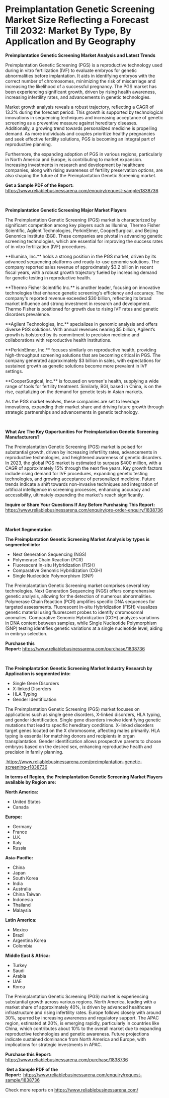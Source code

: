 <p><h1>Preimplantation Genetic Screening Market Size Reflecting a Forecast Till 2032: Market By Type, By Application and By Geography</h1></p><p><strong>Preimplantation Genetic Screening Market Analysis and Latest Trends</strong></p>
<p><p>Preimplantation Genetic Screening (PGS) is a reproductive technology used during in vitro fertilization (IVF) to evaluate embryos for genetic abnormalities before implantation. It aids in identifying embryos with the correct number of chromosomes, minimizing the risk of miscarriage and increasing the likelihood of a successful pregnancy. The PGS market has been experiencing significant growth, driven by rising health awareness, increasing infertility rates, and advancements in genetic technologies.</p><p>Market growth analysis reveals a robust trajectory, reflecting a CAGR of 13.2% during the forecast period. This growth is supported by technological innovations in sequencing techniques and increasing acceptance of genetic screening as a preventive measure against hereditary diseases. Additionally, a growing trend towards personalized medicine is propelling demand. As more individuals and couples prioritize healthy pregnancies and seek effective fertility solutions, PGS is becoming an integral part of reproductive planning.</p><p>Furthermore, the expanding adoption of PGS in various regions, particularly in North America and Europe, is contributing to market expansion. Increasing investments in research and development by healthcare companies, along with rising awareness of fertility preservation options, are also shaping the future of the Preimplantation Genetic Screening market.</p></p>
<p><strong>Get a Sample PDF of the Report:&nbsp;</strong> <a href="https://www.reliablebusinessarena.com/enquiry/request-sample/1838736?utm_campaign=3215&utm_medium=2&utm_source=Github&utm_content=ia&utm_term=11032025&utm_id=preimplantation-genetic-screening">https://www.reliablebusinessarena.com/enquiry/request-sample/1838736</a></p>
<p>&nbsp;</p>
<p><strong>Preimplantation Genetic Screening Major Market Players</strong></p>
<p><p>The Preimplantation Genetic Screening (PGS) market is characterized by significant competition among key players such as Illumina, Thermo Fisher Scientific, Agilent Technologies, PerkinElmer, CooperSurgical, and Beijing Genomics Institute (BGI). These companies are pivotal in advancing genetic screening technologies, which are essential for improving the success rates of in vitro fertilization (IVF) procedures.</p><p>**Illumina, Inc.** holds a strong position in the PGS market, driven by its advanced sequencing platforms and ready-to-use genomic solutions. The company reported sales revenue of approximately $3.2 billion in recent fiscal years, with a robust growth trajectory fueled by increasing demand for genetic testing in reproductive health.</p><p>**Thermo Fisher Scientific Inc.** is another leader, focusing on innovative technologies that enhance genetic screening's efficiency and accuracy. The company's reported revenue exceeded $30 billion, reflecting its broad market influence and strong investment in research and development. Thermo Fisher is positioned for growth due to rising IVF rates and genetic disorders prevalence.</p><p>**Agilent Technologies, Inc.** specializes in genomic analysis and offers diverse PGS solutions. With annual revenues nearing $5 billion, Agilent’s growth is bolstered by its commitment to precision medicine and collaborations with reproductive health institutions.</p><p>**PerkinElmer, Inc.** focuses similarly on reproductive health, providing high-throughput screening solutions that are becoming critical in PGS. The company generated approximately $3 billion in sales, with expectations for sustained growth as genetic solutions become more prevalent in IVF settings.</p><p>**CooperSurgical, Inc.** is focused on women's health, supplying a wide range of tools for fertility treatment. Similarly, BGI, based in China, is on the rise, capitalizing on the demand for genetic tests in Asian markets.</p><p>As the PGS market evolves, these companies are set to leverage innovations, expanding their market share and driving future growth through strategic partnerships and advancements in genetic technology.</p></p>
<p>&nbsp;</p>
<p><strong>What Are The Key Opportunities For Preimplantation Genetic Screening Manufacturers?</strong></p>
<p><p>The Preimplantation Genetic Screening (PGS) market is poised for substantial growth, driven by increasing infertility rates, advancements in reproductive technologies, and heightened awareness of genetic disorders. In 2023, the global PGS market is estimated to surpass $400 million, with a CAGR of approximately 15% through the next five years. Key growth factors include rising demand for IVF procedures, expanding genetic testing technologies, and growing acceptance of personalized medicine. Future trends indicate a shift towards non-invasive techniques and integration of artificial intelligence in screening processes, enhancing accuracy and accessibility, ultimately expanding the market's reach significantly.</p></p>
<p><strong>Inquire or Share Your Questions If Any Before Purchasing This Report:</strong> <a href="https://www.reliablebusinessarena.com/enquiry/pre-order-enquiry/1838736?utm_campaign=3215&utm_medium=2&utm_source=Github&utm_content=ia&utm_term=11032025&utm_id=preimplantation-genetic-screening">https://www.reliablebusinessarena.com/enquiry/pre-order-enquiry/1838736</a></p>
<p>&nbsp;</p>
<p><strong>Market Segmentation</strong></p>
<p><strong>The Preimplantation Genetic Screening Market Analysis by types is segmented into:</strong></p>
<p><ul><li>Next Generation Sequencing (NGS)</li><li>Polymerase Chain Reaction (PCR)</li><li>Fluorescent In-situ Hybridization (FISH)</li><li>Comparative Genomic Hybridization (CGH)</li><li>Single Nucleotide Polymorphism (SNP)</li></ul></p>
<p><p>The Preimplantation Genetic Screening market comprises several key technologies. Next Generation Sequencing (NGS) offers comprehensive genetic analysis, allowing for the detection of numerous abnormalities. Polymerase Chain Reaction (PCR) amplifies specific DNA sequences for targeted assessments. Fluorescent In-situ Hybridization (FISH) visualizes genetic material using fluorescent probes to identify chromosomal anomalies. Comparative Genomic Hybridization (CGH) analyzes variations in DNA content between samples, while Single Nucleotide Polymorphism (SNP) testing identifies genetic variations at a single nucleotide level, aiding in embryo selection.</p></p>
<p><strong>Purchase this Report:&nbsp;</strong><a href="https://www.reliablebusinessarena.com/purchase/1838736?utm_campaign=3215&utm_medium=2&utm_source=Github&utm_content=ia&utm_term=11032025&utm_id=preimplantation-genetic-screening">https://www.reliablebusinessarena.com/purchase/1838736</a></p>
<p>&nbsp;</p>
<p><strong>The Preimplantation Genetic Screening Market Industry Research by Application is segmented into:</strong></p>
<p><ul><li>Single Gene Disorders</li><li>X-linked Disorders</li><li>HLA Typing</li><li>Gender Identification</li></ul></p>
<p><p>The Preimplantation Genetic Screening (PGS) market focuses on applications such as single gene disorders, X-linked disorders, HLA typing, and gender identification. Single gene disorders involve identifying genetic mutations that lead to specific hereditary conditions. X-linked disorders target genes located on the X chromosome, affecting males primarily. HLA typing is essential for matching donors and recipients in organ transplantation. Gender identification allows prospective parents to choose embryos based on the desired sex, enhancing reproductive health and precision in family planning.</p></p>
<p><a href="https://www.reliablebusinessarena.com/preimplantation-genetic-screening-r1838736?utm_campaign=3215&utm_medium=2&utm_source=Github&utm_content=ia&utm_term=11032025&utm_id=preimplantation-genetic-screening">&nbsp;https://www.reliablebusinessarena.com/preimplantation-genetic-screening-r1838736</a></p>
<p><strong>In terms of Region, the Preimplantation Genetic Screening Market Players available by Region are:</strong></p>
<p>
    <p> <strong> North America: </strong>
        <ul>
            <li>United States</li>
            <li>Canada</li>
        </ul>
        </p> 
    <p> <strong> Europe: </strong>
        <ul>
            <li>Germany</li>
            <li>France</li>
            <li>U.K.</li>
            <li>Italy</li>
            <li>Russia</li>
        </ul>
        </p> 
    <p> <strong> Asia-Pacific: </strong>
        <ul>
            <li>China</li>
            <li>Japan</li>
            <li>South Korea</li>
            <li>India</li>
            <li>Australia</li>
            <li>China Taiwan</li>
            <li>Indonesia</li>
            <li>Thailand</li>
            <li>Malaysia</li>
        </ul>
        </p> 
    <p> <strong> Latin America: </strong>
        <ul>
            <li>Mexico</li>
            <li>Brazil</li>
            <li>Argentina Korea</li>
            <li>Colombia</li>
        </ul>
        </p> 
    <p> <strong> Middle East & Africa: </strong>
        <ul>
            <li>Turkey</li>
            <li>Saudi</li>
            <li>Arabia</li>
            <li>UAE</li>
            <li>Korea</li>
        </ul>
    </p>
    </p>
<p><p>The Preimplantation Genetic Screening (PGS) market is experiencing substantial growth across various regions. North America, leading with a market share of approximately 40%, is driven by advanced healthcare infrastructure and rising infertility rates. Europe follows closely with around 30%, spurred by increasing awareness and regulatory support. The APAC region, estimated at 20%, is emerging rapidly, particularly in countries like China, which contributes about 10% to the overall market due to expanding reproductive technologies and genetic awareness. Future projections indicate sustained dominance from North America and Europe, with implications for strategic investments in APAC.</p></p>
<p><strong>Purchase this Report: </strong><a href="https://www.reliablebusinessarena.com/purchase/1838736?utm_campaign=3215&utm_medium=2&utm_source=Github&utm_content=ia&utm_term=11032025&utm_id=preimplantation-genetic-screening">https://www.reliablebusinessarena.com/purchase/1838736</a></p>
<p>&nbsp;<strong>Get a Sample PDF of the Report:&nbsp;&nbsp;</strong><a href="https://www.reliablebusinessarena.com/enquiry/request-sample/1838736?utm_campaign=3215&utm_medium=2&utm_source=Github&utm_content=ia&utm_term=11032025&utm_id=preimplantation-genetic-screening">https://www.reliablebusinessarena.com/enquiry/request-sample/1838736</a></p>
<p><strong></strong></p>
<p>Check more reports on <a href="https://www.reliablebusinessarena.com/?utm_campaign=3215&utm_medium=2&utm_source=Github&utm_content=ia&utm_term=11032025&utm_id=preimplantation-genetic-screening">https://www.reliablebusinessarena.com/</a></p>